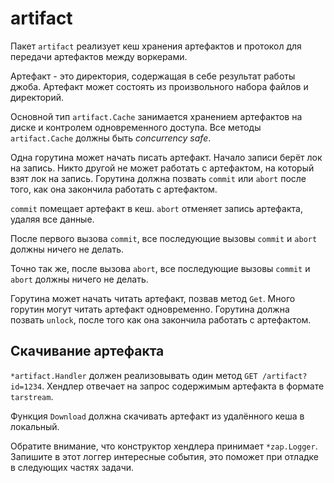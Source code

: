 # artifact

Пакет `artifact` реализует кеш хранения артефактов и протокол для передачи артефактов между воркерами.

Артефакт - это директория, содержащая в себе результат работы джоба. Артефакт может состоять из произвольного
набора файлов и директорий.

Основной тип `artifact.Cache` занимается хранением артефактов на диске и контролем одновременного доступа.
Все методы `artifact.Cache` должны быть *concurrency safe*.

Одна горутина может начать писать артефакт. Начало записи берёт лок на запись. Никто другой не может работать с артефактом,
на который взят лок на запись. Горутина должна позвать `commit` или `abort` после того, как она закончила работать с артефактом.

`commit` помещает артефакт в кеш. `abort` отменяет запись артефакта, удаляя все данные.

После первого вызова `commit`, все последующие вызовы `commit` и `abort` должны ничего не делать.

Точно так же, после вызова `abort`, все последующие вызовы `commit` и `abort` должны ничего не делать.

Горутина может начать читать артефакт, позвав метод `Get`. Много горутин могут читать артефакт одновременно.
Горутина должна позвать `unlock`, после того как она закончила работать с артефактом.

## Скачивание артефакта

`*artifact.Handler` должен реализовывать один метод `GET /artifact?id=1234`. Хендлер отвечает на
запрос содержимым артефакта в формате `tarstream`.

Функция `Download` должна скачивать артефакт из удалённого кеша в локальный.

Обратите внимание, что конструктор хендлера принимает `*zap.Logger`. Запишите в этот логгер интересные события,
это поможет при отладке в следующих частях задачи.
